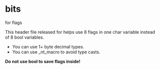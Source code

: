 # bits
for flags

This header file released for helps use 8 flags in one char variable instead of 8 bool variables.
- You can use 1+ byte decimal types.
- You can use _nt_macro to avoid type casts.

**Do not use bool to save flags inside!**

